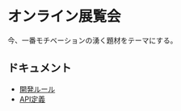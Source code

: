 # オンライン展覧会

今、一番モチベーションの湧く題材をテーマにする。

## ドキュメント

- [開発ルール](https://github.com/dokurin/exhibition/wiki/%E9%96%8B%E7%99%BA%E3%83%AB%E3%83%BC%E3%83%AB)
- [API定義](https://redocly.github.io/redoc/?url=https://raw.githubusercontent.com/dokurin/exhibition/master/api/openapi.yaml)
